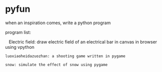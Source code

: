 # pyfun

when an inspiration comes, write a python program

program list:


    Electric field: draw electric field of an electrical bar in canvas in browser using vpython
    
    luoxiaoheidazuozhan: a shooting game written in pygame
    
    snow: simulate the effect of snow using pygame
    
    
